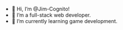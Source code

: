 - 👋 Hi, I’m @Jim-Cognito!
- 👀 I’m a full-stack web developer.
- 🌱 I’m currently learning game development.
